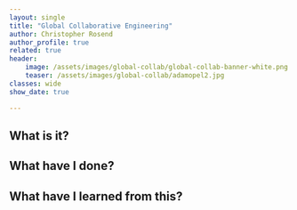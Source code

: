```yaml
---
layout: single
title: "Global Collaborative Engineering"
author: Christopher Rosend
author_profile: true
related: true
header: 
    image: /assets/images/global-collab/global-collab-banner-white.png
    teaser: /assets/images/global-collab/adamopel2.jpg
classes: wide
show_date: true 

---
```


## What is it?


## What have I done?


## What have I learned from this?
